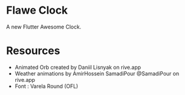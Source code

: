 # Flawe Clock

A new Flutter Awesome Clock.

# Resources

- Animated Orb created by Daniil Lisnyak on rive.app
- Weather animations by AmirHossein SamadiPour @SamadiPour on rive.app
- Font : Varela Round (OFL)
